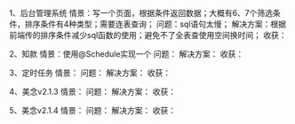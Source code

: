 1、后台管理系统
情景：写一个页面，根据条件返回数据；大概有6、7个筛选条件，排序条件有4种类型；需要连表查询；
问题：sql语句太慢；
解决方案：根据前端传的排序条件减少sql函数的使用；避免不了全表查使用空间换时间；
收获：

2、知款
情景：使用@Schedule实现一个
问题：
解决方案：
收获：

3、定时任务
情景：
问题：
解决方案：
收获：

4、美念v2.1.3
情景：
问题：
解决方案：
收获：

5、美念v2.1.4
情景：
问题：
解决方案：
收获：
